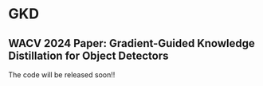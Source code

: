 # GKD
WACV 2024 Paper: Gradient-Guided Knowledge Distillation for Object Detectors
----------------------

The code will be released soon!!
